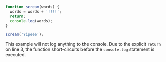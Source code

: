 ```js
function scream(words) {
  words = words + '!!!!';
  return;
  console.log(words);
}

scream('Yipeee');
```

This example will not log anything to the console. Due to the explicit `return` on line 3, the function short-circuits before the `console.log` statement is executed.